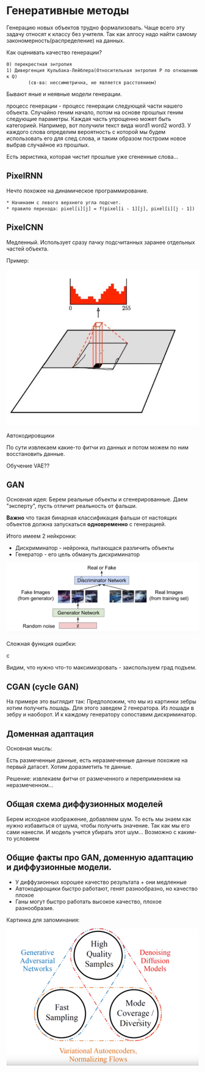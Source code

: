# Генеративные методы

Генерацию новых объектов трудно формализовать. Чаще всего эту задачу относят к классу без учителя. Так как алгосу надо найти самому закономерность(распределение) на данных.

Как оценивать качество генерации?

    0) перекрестная энтропия
    1) Дивергенция Кульбака-Лейблера(Относительная энтропия P по отношению к Q)
            (св-ва: нессиметрична, не является расстоянием)

Бывают яные и неявные модели генерации.

процесс генерации - процесс генерации следующей части нашего объекта. Случайно геним начало, потом на основе прошлых геним следующие параметры. Каждая часть упрощенно может быть категорией. Например, вот получили текст вида word1 word2 word3. У каждого слова определим вероятность с которой мы будем использовать его для след слова, и таким образом построим новое выбрав случайное из прошлых.

Есть эвристика, которая чистит прошлые уже сгененные слова...

## PixelRNN
Нечто похожее на динамическое программирование.

    * Начинаем с левого верхнего угла подсчет.
    * правило перехода: pixel[i][j] = f(pixel[i - 1][j], pixel[i][j - 1])

## PixelCNN
Медленный. Использует сразу пачку подсчитанных заранее отдельных частей объекта.

Пример:

![PixelCNN](assets/PixelCNN.png)

Автокодировщики

По сути извлекаем какие-то фитчи из данных и потом можем по ним восстановить данные.

Обучение VAE??

## GAN
Основная идея: Берем реальные объекты и сгенерированные. Даем "эксперту", пусть отличит реальность от фальши. 

**Важно** что такая бинарная классификация фальши от настоящих объектов должна запускаться **одновременно** с генерацией.

Итого имеем 2 нейкронки:
  * Дискриминатор - нейронка, пытающася различить объекты 
  *  Генератор - его цель обмануть дискриминатор  

![GAN](assets/GAN_idea.png)

Сложная функция ошибки:

c

Видим, что нужно что-то максимизровать - заиспользуем град подъем.

## CGAN (cycle GAN)

На примере это выглядит так: Предположим, что мы из картинки зебры хотим получить лошадь. Для этого заведем 2 генератора. Из лошади в зебру и наоборот. И к каждому генератору сопоставим дискриминатор.

## Доменная адаптация

Основная мысль:

Есть размеченные данные, есть неразмеченные данные похожие на первый датасет. Хотим доразметить те данные.

Решение: извлекаем фитчи от размеченного и переприменяем на неразмеченном...


## Общая схема диффузионных моделей

Берем исходное изображение, добавляем шум. То есть мы знаем как нужно избавиться от шума, чтобы получить значение. Так как мы его сами нанесли. И модель учится убирать этот шум... Возможно с каким-то условием

## Общие факты про GAN, доменную адаптацию и диффузионные модели.

* У диффузионных хорошее качество результата + они медленные
* Автокодирощики быстро работают, генят разнообразно, но качество плохое
* Ганы могут быстро работать высокое качество, плохое разнообразие.

Картинка для запоминания:

![alt text](assets\copmaring_generative_models.png)